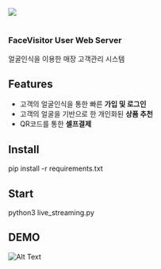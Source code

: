 


![](https://facevisitor-bucket2.s3.ap-northeast-2.amazonaws.com/logo-facevisiter%402x.png)
#  


### FaceVisitor User Web Server
얼굴인식을 이용한 매장 고객관리 시스템 



## Features
- 고객의 얼굴인식을 통한 빠른 **가입 및 로그인**
- 고객의 얼굴을 기반으로 한 개인화된 **상품 추천**
- QR코드를 통한 **셀프결제**


## Install 
pip install -r requirements.txt

## Start
python3 live_streaming.py

## DEMO

![Alt Text](https://facevisitor-bucket2.s3.ap-northeast-2.amazonaws.com/ezgif.com-resize+(1).gif)